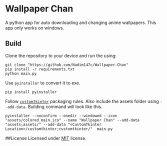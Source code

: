 # Wallpaper Chan

A python app for auto downloading and changing anime wallpapers. This app only works on windows.

## Build

Clone the repository to your device and run the using:

```shell
git clone "https://github.com/Nadim147c/Wallpaper-Chan"
pip install -r requirements.txt
python main.py
```

Use `pyinstaller` to convert it to exe.

```
pip install pyinstaller
```

Follow [`customtkinter`](https://github.com/TomSchimansky/CustomTkinter/wiki/Packaging) packaging rules. Also include the assets folder using `--add-data`. Building command will look like this.

```shell
pyinstaller --noconfirm --onedir --windowed --icon "assets/colored_main.ico" --name "Wallpaper Chan" --add-data "assets;assets/" --add-data "<CustomTkinter Location>/customtkinter;customtkinter/"  main.py
```

##License
Licensed under [MIT](LICENSE) license.

